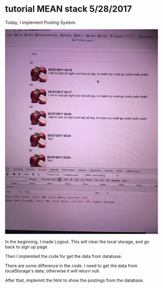 # tutorial MEAN stack 5/28/2017

Today, I implement Posting System.

![alt text](https://github.com/rorikata/tutorial_MEAN/blob/master/tutorial4/18767076_1296973697083075_642266339_o.jpg)

In the beginning, I made Logout.
This will clear the local storage, and go back to sign up page.

Then I implemted the code for get the data from database.

There are some difference in the code.
I need to get the data from localStorage's data; otherwise it will return null.

After that, implemnt the html to show the postings from the database.

